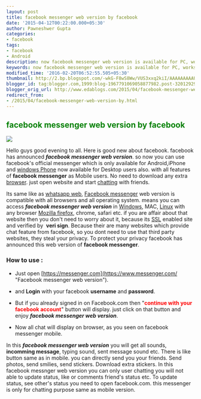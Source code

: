 ```yaml
---
layout: post
title: facebook messenger web version by facebook
date: '2015-04-12T00:22:00.000+05:30'
author: Pawneshwer Gupta
categories:
- facebook
tags:
- facebook
- Android
description: now facebook messenger web version is available for PC, works on any browser and any operating system.use facebook messenger without having android or iPhone
keywords: now facebook messenger web version is available for PC, works on any browser and any operating system.use facebook messenger without having android or iPhone
modified_time: '2016-02-20T06:52:55.505+05:30'
thumbnail: http://2.bp.blogspot.com/-wkG-F8wS8Ww/VUS3xxq2kiI/AAAAAAAAAUk/1LllIBiGdUs/s72-c/fb_web.jpg
blogger_id: tag:blogger.com,1999:blog-1967791069058877982.post-320129297312904783
blogger_orig_url: http://www.edablogs.com/2015/04/facebook-messenger-web-version-by.html
redirect_from:
- /2015/04/facebook-messenger-web-version-by.html
---
```


## <span style="color: green;">facebook messenger web version by facebook</span>

![](http://2.bp.blogspot.com/-wkG-F8wS8Ww/VUS3xxq2kiI/AAAAAAAAAUk/1LllIBiGdUs/s1600/fb_web.jpg)

Hello guys good evening to all. Here is good new about facebook. facebook has announced _**facebook messenger web version**_. so now you can use facebook's official messenger which is only available for Android,iPhone and [windows Phone](http://en.wikipedia.org/wiki/Windows_Phone "Windows Phone") now available for Desktop users also. with all features of **facebook messenger** as Mobile users. No need to download any extra [browser](http://en.wikipedia.org/wiki/Web_browser "Web browser"). just open website and start [chatting](http://en.wikipedia.org/wiki/Online_chat "Online chat") with friends.

Its same like as [whatsapp web](http://xdablogs.com/android/whatsapp-web-use-whatsapp-pc-chrome/438/ "Whatsapp web to use whatsapp on Any browser"), [Facebook messenger](http://en.wikipedia.org/wiki/Facebook_Messenger "Facebook Messenger") web version is compatible with all browsers and all operating system. means you can access _**facebook messenger web version**_ in [Windows](http://en.wikipedia.org/wiki/Microsoft_Windows "Microsoft Windows"), MAC, [Linux](http://en.wikipedia.org/wiki/Linux "Linux") with any browser [Mozilla firefox](http://en.wikipedia.org/wiki/Firefox "Firefox"), chrome, safari etc. if you are affair about that website then you don't need to worry about it, because its [SSL](http://en.wikipedia.org/wiki/Transport_Layer_Security "Transport Layer Security") enabled site and verified by  **veri sign**. Because their are many websites which provide chat feature from facebook, so you dont need to use that third party websites, they steal your privacy. To protect your privacy facebook has announced this web version of **facebook messenger**.

### How to use :

*   Just open [https://messenger.com](https://www.messenger.com/ "Facebook messenger web version").
*   and **Login** with your facebook **username** and **password**.

*   But if you already signed in on Facebook.com then "**<span style="color: red;">continue with your facebook account</span>**" button will display. just click on that button and enjoy _**facebook messenger web version**_.

[](http://3.bp.blogspot.com/-skabydNc-4s/VUS3-WwR19I/AAAAAAAAAUw/tN7HMkAHFbk/s1600/Screenshot-104.png)

*   Now all chat will display on browser, as you seen on facebook messenger mobile.

[](http://1.bp.blogspot.com/-JGrHw6eKLQ8/VUS3-MzPxqI/AAAAAAAAAUs/8AmkRN0KTV8/s1600/Screenshot-105.png)

In this **_facebook messenger web version_** you will get all sounds, **incomming message**, typing sound, sent message sound etc. There is like button same as in mobile. you can directly send you your friends. Send photos, send smilies, send stickers. Download extra stickers. In this facebook messnger web version you can only user chatting you will not able to update status, like or comments friend's status etc. To update status, see other's status you need to open facebook.com. this messenger is only for chatting purpose same as mobile version.